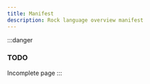 ```yaml
---
title: Manifest
description: Rock language overview manifest
---
```


:::danger
### TODO
Incomplete page
:::
